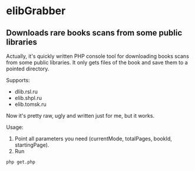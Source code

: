# elibGrabber
Downloads rare books scans from some public libraries
------------------------

Actually, it's quickly written PHP console tool for downloading books scans from some public libraries.
It only gets files of the book and save them to a pointed directory.

Supports:
  - dlib.rsl.ru
  - elib.shpl.ru
  - elib.tomsk.ru
  
 Now it's pretty raw, ugly and written just for me, but it works.
 
 Usage:
 1. Point all parameters you need (currentMode, totalPages, bookId, startingPage).
 2. Run
 
   `php get.php`
